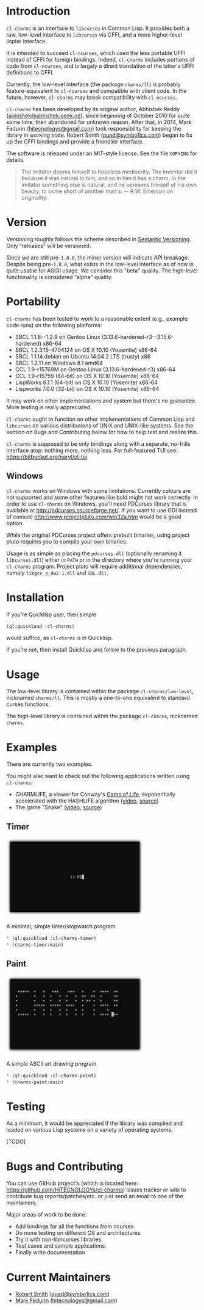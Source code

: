 
Introduction
============

`cl-charms` is an interface to `libcurses` in Common Lisp. It provides
both a raw, low-level interface to `libcurses` via CFFI, and a more
higher-level lispier interface.

It is intended to succeed `cl-ncurses`, which used the less portable
UFFI instead of CFFI for foreign bindings. Indeed, `cl-charms`
includes portions of code from `cl-ncurses`, and is largely a direct
translation of the latter's UFFI definitions to CFFI.

Currently, the low-level interface (the package `charms/ll`) is
probably feature-equivalent to `cl-ncurses` and compatible with client
code. In the future, however, `cl-charms` may break compatibility with
`cl-ncurses`.

`cl-charms` has been developed by its original author, Abhishek Reddy
(abhishek@abhishek.geek.nz), since beginning of October 2010 for quite
some time, then abandoned for unknown reason. After that, in 2014,
Mark Fedurin (hitecnologys@gmail.com) took responsibility for keeping
the library in working state. Robert Smith (quad@symbo1ics.com) began
to fix up the CFFI bindings and provide a friendlier interface.

The software is released under an MIT-style license. See the file
`COPYING` for details.

>    The imitator dooms himself to hopeless mediocrity. The
>    inventor did it because it was natural to him, and so in him
>    it has a charm. In the imitator something else is natural, and
>    he bereaves himself of his own beauty, to come short of
>    another man's.
          -- R.W. Emerson on originality.

Version
=======

Versioning roughly follows the scheme described in
[Semantic Versioning](http://semver.org/). Only "releases" will be
versioned.

Since we are still pre-`1.0.0`, the minor version will indicate API
breakage. Despite being pre-`1.0.0`, what exists in the low-level
interface as of now is quite usable for ASCII usage. We consider this
"beta" quality. The high-level functionality is considered "alpha"
quality.


Portability
===========

`cl-charms` has been tested to work to a reasonable extent (e.g.,
example code runs) on the following platforms:

* SBCL 1.1.8--1.2.9 on Gentoo Linux (3.13.6-hardened-r3--3.15.6-hardened) x86-64
* SBCL 1.2.3.15-4704124 on OS X 10.10 (Yosemite) x86-64
* SBCL 1.1.14.debian on Ubuntu 14.04.2 LTS (trusty) x86
* SBCL 1.2.11 on Windows 8.1 amd64
* CCL 1.9-r15769M on Gentoo Linux (3.13.6-hardened-r3) x86-64
* CCL 1.9-r15759 (64-bit) on OS X 10.10 (Yosemite) x86-64
* LispWorks 6.1.1 (64-bit) on OS X 10.10 (Yosemite) x86-64
* Lispworks 7.0.0 (32-bit) on OS X 10.10 (Yosemite) x86-64

It may work on other implementations and system but there's no
guarantee. More testing is really appreciated.

`cl-charms` ought to function on other implementations of Common Lisp
and `libcurses` on various distributions of UNIX and UNIX-like
systems. See the section on Bugs and Contributing below for how to
help test and realize this.

`cl-charms` is supposed to be only bindings along with a separate,
no-frills interface atop: nothing more, nothing less. For
full-featured TUI see: https://bitbucket.org/naryl/cl-tui


Windows
-------

`cl-charms` works on Windows with some limitations. Currently colours are not
supported and some other features like bold might not work correctly. In order
to use `cl-charms` on Windows, you'll need PDCurses library that is available
at http://pdcurses.sourceforge.net/. If you want to use GDI instead of console
http://www.projectpluto.com/win32a.htm would be a good option.

While the original PDCurses project offers prebuilt binaries, using project
pluto requires you to compile your own binaries.

Usage is as simple as placing the `pdcurses.dll` (optionally renaming
it `libcurses.dll`) either in `PATH` or in the directory where you're
running your `cl-charms` program. Project pluto will require
additional dependencies, namely `libgcc_s_dw2-1.dll` and `SDL.dll`.


Installation
============

If you're Quicklisp user, then simple
```lisp
(ql:quickload :cl-charms)
```
would suffice, as `cl-charms` is in Quicklisp.

If you're not, then install Quicklisp and follow to the previous
paragraph.


Usage
=====

The low-level library is contained within the package
`cl-charms/low-level`, nicknamed `charms/ll`. This is mostly a
one-to-one equivalent to standard curses functions.

The high-level library is contained within the package `cl-charms`,
nicknamed `charms`.

Examples
========

There are currently two examples.

You might also want to check out the following applications written
using `cl-charms`:

* CHARMLIFE, a viewer for Conway's [Game of Life](https://en.wikipedia.org/wiki/Conway%27s_Game_of_Life), exponentially accelerated with the HASHLIFE algorithm ([video](https://youtu.be/YO3KIHjcrrs), [source](https://bitbucket.org/tarballs_are_good/lisp-random/src/master/hashlife/))
* The game "Snake" ([video](https://www.youtube.com/watch?v=Gpm1K1jtwuA), [source](https://bitbucket.org/tarballs_are_good/lisp-random/src/master/snake.lisp))

Timer
-----

![](timer.png)

A minimal, simple timer/stopwatch program.

```lisp
* (ql:quickload :cl-charms-timer)
* (charms-timer:main)
```

Paint
-----

![](paint.png)

A simple ASCII art drawing program.

```lisp
* (ql:quickload :cl-charms-paint)
* (charms-paint:main)
```

Testing
=======

As a minimum, it would be appreciated if the library was compiled and
loaded on various Lisp systems on a variety of operating systems.

[TODO]


Bugs and Contributing
=====================

You can use GitHub project's (which is located here:
https://github.com/HiTECNOLOGYs/cl-charms) issues tracker or wiki to contribute
bug reports/patches/etc. or just send an email to one of the maintainers.

Major areas of work to be done:

* Add bindings for all the functions from ncurses
* Do more testing on different OS and architectures
* Try it with non-libncurses libraries.
* Test cases and sample applications.
* Finally write documentation

Current Maintainers
===================

* [Robert Smith](https://github.com/tarballs-are-good) (quad@symbo1ics.com)
* [Mark Fedurin](https://github.com/HiTECNOLOGYs) (hitecnologys@gmail.com)
